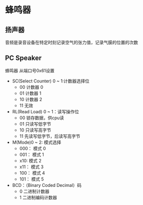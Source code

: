 # 蜂鸣器

## 扬声器

音频是录音设备在特定时刻记录空气的张力值，记录气膜的位置的次数

## PC Speaker

蜂鸣器
从端口号0x61设置

- SC(Select Counter) 0 ~ 1:计数器选择位
  - 00 计数器 0
  - 01 计数器 1
  - 10 计数器 2
  - 11 无效
- RL(Read Load) 0 ~ 1：读写操作位
  - 00 锁存数据，供cpu读
  - 01 只读写低字节
  - 10 只读写高字节
  - 11 先读写低字节，后读写高字节
- M(Mode)0 ~ 2: 模式选择
  - 000： 模式 0
  - 001： 模式 1
  - x10:  模式 2
  - x11： 模式 3
  - 100： 模式 4
  - 101： 模式 5
- BCD：（Binary Coded Decimal）码
  - 0 二进制计数器
  - 1 二进制编码计数器
